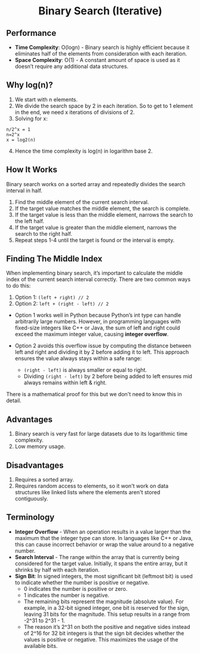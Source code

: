 <h1 align="center">Binary Search (Iterative)</h1>

## Performance
- **Time Complexity**: O(logn) - Binary search is highly efficient because it eliminates half of the elements from consideration with each iteration.
- **Space Complexity**: O(1) - A constant amount of space is used as it doesn’t require any additional data structures.

## Why log(n)?
1. We start with n elements.
2. We divide the search space by 2 in each iteration. So to get to 1 element in the end, we need x iterations of divisions of 2.
3. Solving for x:
```
n/2^x = 1
n=2^x
x = log2(n)
```
4. Hence the time complexity is log(n) in logarithm base 2.

## How It Works
Binary search works on a sorted array and repeatedly divides the search interval in half.
1. Find the middle element of the current search interval.
2. If the target value matches the middle element, the search is complete.
3. If the target value is less than the middle element, narrows the search to the left half.
4. If the target value is greater than the middle element, narrows the search to the right half.
5. Repeat steps 1-4 until the target is found or the interval is empty.

## Finding The Middle Index
When implementing binary search, it’s important to calculate the middle index of the current search interval correctly. There are two common ways to do this:

1. Option 1: `(left + right) // 2`
2. Option 2: `left + (right - left) // 2`

- Option 1 works well in Python because Python’s int type can handle arbitrarily large numbers. However, in programming languages with fixed-size integers like C++ or Java, the sum of left and right could exceed the maximum integer value, causing **integer overflow**.

- Option 2 avoids this overflow issue by computing the distance between left and right and dividing it by 2 before adding it to left. This approach ensures the value always stays within a safe range:
	- `(right - left)` is always smaller or equal to right.
	- Dividing `(right - left)` by 2 before being added to left ensures mid always remains within left & right.

There is a mathematical proof for this but we don't need to know this in detail.

## Advantages
1. Binary search is very fast for large datasets due to its logarithmic time complexity.
2. Low memory usage.

## Disadvantages
1. Requires a sorted array.
2. Requires random access to elements, so it won't work on data structures like linked lists where the elements aren't stored contiguously.

## Terminology
- **Integer Overflow** - When an operation results in a value larger than the maximum that the integer type can store. In languages like C++ or Java, this can cause incorrect behavior or wrap the value around to a negative number.
- **Search Interval** - The range within the array that is currently being considered for the target value. Initially, it spans the entire array, but it shrinks by half with each iteration.
- **Sign Bit**: In signed integers, the most significant bit (leftmost bit) is used to indicate whether the number is positive or negative.
	- 0 indicates the number is positive or zero.
	- 1 indicates the number is negative.
	- The remaining bits represent the magnitude (absolute value). For example, in a 32-bit signed integer, one bit is reserved for the sign, leaving 31 bits for the 	magnitude. This setup results in a range from -2^31 to 2^31 - 1.
	- The reason it’s 2^31 on both the positive and negative sides instead of 2^16 for 32 bit integers is that the sign bit decides whether the values is positive or negative. This maximizes the usage of the available bits.